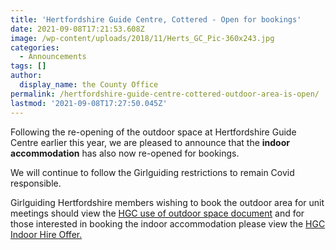 ```yaml
---
title: 'Hertfordshire Guide Centre, Cottered - Open for bookings'
date: 2021-09-08T17:21:53.608Z
image: /wp-content/uploads/2018/11/Herts_GC_Pic-360x243.jpg
categories:
  - Announcements
tags: []
author:
  display_name: the County Office
permalink: /hertfordshire-guide-centre-cottered-outdoor-area-is-open/
lastmod: '2021-09-08T17:27:50.045Z'
---
```

Following the re-opening of the outdoor space at Hertfordshire Guide Centre earlier this year, we are pleased to announce that the **indoor accommodation** has also now re-opened for bookings.

We will continue to follow the Girlguiding restrictions to remain Covid responsible.

Girlguiding Hertfordshire members wishing to book the outdoor area for unit meetings should view the [HGC use of outdoor space document](/assets/docs/hgc-guide-centre-summer2021.pdf) and for those interested in booking the indoor accommodation please view the [HGC Indoor Hire Offer.](/assets/docs/hgc_hire_offer.docx)

